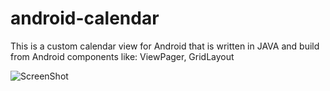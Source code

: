# android-calendar

This is a custom calendar view for Android that is written in JAVA and build from Android components like: 
ViewPager, GridLayout


![ScreenShot](https://raw.github.com/ShirlyK/android-calendar/master/app_screenshot.jpeg)
